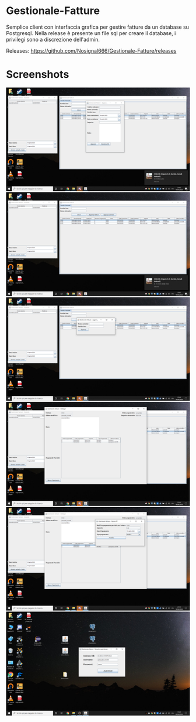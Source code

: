 # Gestionale-Fatture
Semplice client con interfaccia grafica per gestire fatture da un database su Postgresql.
Nella release è presente un file sql per creare il database, i privilegi sono a discrezione dell'admin.

Releases: https://github.com/Nosignal666/Gestionale-Fatture/releases

# Screenshots
![Screenshot](LibroMastro/Screenshots/Screenshot(14).png)
![Screenshot](LibroMastro/Screenshots/Screenshot(15).png)
![Screenshot](LibroMastro/Screenshots/Screenshot(16).png)
![Screenshot](LibroMastro/Screenshots/Screenshot(17).png)
![Screenshot](LibroMastro/Screenshots/Screenshot(18).png)
![Screenshot](LibroMastro/Screenshots/Screenshot(19).png)
